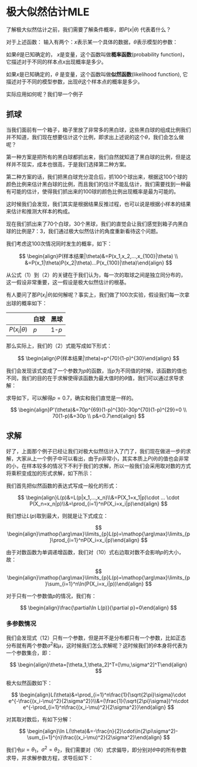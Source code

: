 # 极大似然估计MLE

了解极大似然估计之前，我们需要了解条件概率，即$P(x|\theta)$ 代表着什么？

对于上述函数： 输入有两个：$x$表示某一个具体的数据，$\theta$表示模型的参数：

如果$\theta$是已知确定的， $x$是变量，这个函数叫做**概率函数**(probability function)，它描述对于不同的样本点$x$出现概率是多少。

如果$x$是已知确定的，$\theta$ 是变量，这个函数叫做**似然函数**(likelihood function), 它描述对于不同的模型参数，出现$\theta$这个样本点的概率是多少。

实际应用如何呢？我们举一个例子

## 抓球

当我们面前有一个箱子，箱子里放了非常多的黑白球，这些黑白球的组成比例我们并不知道，我们现在想要估计这个比例，即求出上述说的这个$\theta$，我们会怎么做呢？

第一种方案是把所有的黑白球都抓出来，我们自然就知道了黑白球的比例，但是这样并不现实，成本也很高，于是我们选择第二种方案。

第二种方案的话，我们把黑白球充分混合后，抓100个球出来，根据这100个球的颜色比例来估计黑白球的比例，而且我们的估计不能乱估计，我们需要找到一种最有可能的估计，使得我们抓出来的100球的颜色比例出现概率是最为可能的。

这时候我们会发现，我们其实是根据结果反推过程，也可以说是根据小样本的结果来估计和推测大样本的构成。

现在我们抓出来了70个白球，30个黑球，我们的直觉会让我们感觉到箱子内黑白球的比例是7：3，我们通过极大似然估计的角度重新看待这个问题。

我们考虑这100次情况同时发生的概率，如下：

$$
\begin{align}P(样本结果|\theta)&=P(x_1,x_2,...,x_{100}|\theta) \\ &=P(x_1|\theta)P(x_2|\theta)...P(x_{100}|\theta)\end{align}
$$

从公式（1）到（2）的关键在于我们认为，每一次的取球之间是独立同分布的，这一假设非常重要，这一假设是极大似然估计的根基。

有人要问了那$P(x_i|\theta)$如何解呢？事实上，我们做了100次实验，假设我们每一次拿出球的概率如下：

|                  | 白球  | 黑球    |
| ---------------- | --- | ----- |
| $P(x_i\|\theta)$ | $p$ | 1-$p$ |

那么实际上，我们的（2）式能写成如下形式：

$$
\begin{align}P(样本结果|\theta)=p^{70}(1-p)^{30}\end{align}
$$

我们会发现该式变成了一个参数为$p$的函数，当$p$为不同值的时候，该函数的值也不同，我们的目的在于求解使得该函数为最大值时的$\theta$值，我们可以通过求导求解：

求导如下，可以解得$p=0.7$，确实和我们直觉是一样的。

$$
\begin{align}P'(\theta)&=70p^{69}(1-p)^{30}-30p^{70}(1-p)^{29}=0 \\ 70(1-p)&=30p \\ p&=0.7\end{align}
$$

## 求解

好了，上面那个例子已经让我们对极大似然估计入了门了，我们现在做进一步的求解，大家从上一个例子中可以看出，由于$p$非常小，其实本质上$P(\theta)$的值也会非常的小，在样本较多的情况下不利于我们的求解，所以一般我们会采用取对数的方式将乘积变成加的形式求解，如下所示：

我们首先把似然函数的表达式写成一般化的形式：

$$
\begin{align}L(p)&=L(p|x_1,...,x_n)\\&=P(X_1=x_1|p)\cdot ... \cdot P(X_n=x_n|p)\\&=\prod_{i=1}^nP(X_i=x_i|p)\end{align}
$$

我们想让$L(p)$取到最大，则就是让下式成立：

$$
\begin{align}\mathop{\arg\max}\limits_{p}L(p)=\mathop{\arg\max}\limits_{p}\prod_{i=1}^nP(X_i=x_i|p)\end{align}
$$

由于对数函数为单调递增函数，我们对（10）式右边取对数不会影响$p$的大小，故：

$$
\begin{align}\mathop{\arg\max}\limits_{p}L(p)=\mathop{\arg\max}\limits_{p}\sum_{i=1}^n\ln(P(X_i=x_i|p))\end{align}
$$

对于只有一个参数值$p$的情况，我们有：

$$
\begin{align}\frac{\partial\ln L(p)}{\partial p}=0\end{align}
$$

### 多参数情况

我们会发现式（12）只有一个参数，但是并不是分布都只有一个参数，比如正态分布就有两个参数$\sigma^2$和$\mu$，这时候我们怎么求解呢？这时候我们的$\theta$本身将代表为一个参数集合，即：

$$
\begin{align}\theta=[\theta_1,\theta_2]^T=[\mu,\sigma^2]^T\end{align}
$$

极大似然函数如下：

$$
\begin{align}L(\theta)&=\prod_{i=1}^n\frac{1}{\sqrt{2\pi}\sigma}\cdot e^{-\frac{(x_i-\mu)^2}{2\sigma^2}}\\&=(\frac{1}{\sqrt{2\pi}\sigma})^n\cdot e^{-\prod_{i=1}^n\frac{(x_i-\mu)^2}{2\sigma^2}}\end{align}
$$

对其取对数后，有如下分解：

$$
\begin{align}\ln L(\theta)&=-\frac{n}{2}\cdot\ln(2\pi\sigma^2)-\sum_{i=1}^{n}\frac{(x_i-\mu)^2}{2\sigma^2}\end{align}
$$

我们令$\mu=\theta_1$，$\sigma^2=\theta_2$，我们需要对（16）式求偏导，即分别对$\theta$中的所有参数求导，并求解参数方程，求导后如下：
